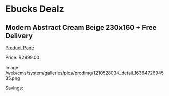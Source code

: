
# Ebucks Dealz
## Modern Abstract Cream Beige 230x160 + Free Delivery
[Product Page](https://www.ebucks.com/web/shop/productSelected.do?prodId=1210528034&catId=1209942745)

Price: R2999.00

Image: /web/cms/system/galleries/pics/prodimg/1210528034_detail_1636472694535.png

Savings: 


	